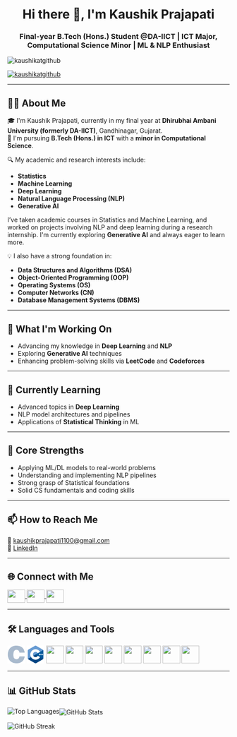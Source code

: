 <h1 align="center">Hi there 👋, I'm Kaushik Prajapati</h1>
<h3 align="center">Final-year B.Tech (Hons.) Student @DA-IICT | ICT Major, Computational Science Minor | ML & NLP Enthusiast</h3>

<p align="left">
  <img src="https://komarev.com/ghpvc/?username=kaushikatgithub&label=Profile%20views&color=0e75b6&style=flat" alt="kaushikatgithub" />
</p>

<p align="left">
  <a href="https://github.com/ryo-ma/github-profile-trophy">
    <img src="https://github-profile-trophy.vercel.app/?username=kaushikatgithub" alt="kaushikatgithub" />
  </a>
</p>

---

## 👨‍🎓 About Me

🎓 I'm Kaushik Prajapati, currently in my final year at **Dhirubhai Ambani University (formerly DA-IICT)**, Gandhinagar, Gujarat.  
📘 I'm pursuing **B.Tech (Hons.) in ICT** with a **minor in Computational Science**.

🔍 My academic and research interests include:
- **Statistics**
- **Machine Learning**
- **Deep Learning**
- **Natural Language Processing (NLP)**
- **Generative AI**

I’ve taken academic courses in Statistics and Machine Learning, and worked on projects involving NLP and deep learning during a research internship. I'm currently exploring **Generative AI** and always eager to learn more.

💡 I also have a strong foundation in:
- **Data Structures and Algorithms (DSA)**
- **Object-Oriented Programming (OOP)**
- **Operating Systems (OS)**
- **Computer Networks (CN)**
- **Database Management Systems (DBMS)**

---

## 🔭 What I'm Working On

- Advancing my knowledge in **Deep Learning** and **NLP**
- Exploring **Generative AI** techniques
- Enhancing problem-solving skills via **LeetCode** and **Codeforces**

---

## 🌱 Currently Learning

- Advanced topics in **Deep Learning**
- NLP model architectures and pipelines
- Applications of **Statistical Thinking** in ML

---

## 🧠 Core Strengths

- Applying ML/DL models to real-world problems
- Understanding and implementing NLP pipelines
- Strong grasp of Statistical foundations
- Solid CS fundamentals and coding skills

---

## 📫 How to Reach Me

📧 kaushikprajapati1100@gmail.com  
🔗 [LinkedIn](https://www.linkedin.com/in/kaushik-prajapati-923b75269/)

---

## 🌐 Connect with Me

<p align="left">
  <a href="https://www.linkedin.com/in/kaushik-prajapati-923b75269/" target="blank">
    <img align="center" src="https://raw.githubusercontent.com/rahuldkjain/github-profile-readme-generator/master/src/images/icons/Social/linked-in-alt.svg" height="30" width="40" />
  </a>
  <a href="https://codeforces.com/profile/IamKaushik" target="blank">
    <img align="center" src="https://raw.githubusercontent.com/rahuldkjain/github-profile-readme-generator/master/src/images/icons/Social/codeforces.svg" height="30" width="40" />
  </a>
  <a href="https://leetcode.com/u/Kaushik_Prajapati/" target="blank">
    <img align="center" src="https://raw.githubusercontent.com/rahuldkjain/github-profile-readme-generator/master/src/images/icons/Social/leet-code.svg" height="30" width="40" />
  </a>
</p>

---

## 🛠️ Languages and Tools

<p align="left">
  <!-- Programming Languages -->
  <img src="https://raw.githubusercontent.com/devicons/devicon/master/icons/c/c-original.svg" width="40" height="40"/>
  <img src="https://raw.githubusercontent.com/devicons/devicon/master/icons/cplusplus/cplusplus-original.svg" width="40" height="40"/>
  <img src="https://user-images.githubusercontent.com/25181517/183423507-c056a6f9-1ba8-4312-a350-19bcbc5a8697.png" width="40" height="40"/>
  
  <!-- Python & Data Science Libraries -->
  <img src="https://studyopedia.com/wp-content/uploads/2022/03/numpy-big-logo-570x570.png" width="40" height="40" />
  <img src="https://pandas.pydata.org/static/img/pandas_mark.svg" width="40" height="40"/>
  <img src="https://scikit-learn.org/stable/_static/scikit-learn-logo-small.png" width="40" height="40"/>
  <img src="https://upload.wikimedia.org/wikipedia/commons/2/2d/Tensorflow_logo.svg" width="40" height="40"/>

  <!-- Other Tools -->
  <img src="https://user-images.githubusercontent.com/25181517/183897015-94a058a6-b86e-4e42-a37f-bf92061753e5.png" width="40" height="40"/>
  <img src="https://upload.wikimedia.org/wikipedia/commons/2/21/Matlab_Logo.png" width="40" height="40"/>
  <img src="https://user-images.githubusercontent.com/25181517/192108891-d86b6220-e232-423a-bf5f-90903e6887c3.png" width="40" height="40"/>
</p>


---

## 📊 GitHub Stats

<p>
  <img align="left" src="https://github-readme-stats.vercel.app/api/top-langs?username=kaushikatgithub&show_icons=true&locale=en&layout=compact" alt="Top Languages" />
</p>

<p>
  <img align="center" src="https://github-readme-stats.vercel.app/api?username=kaushikatgithub&show_icons=true&locale=en" alt="GitHub Stats" />
</p>

<p>
  <img align="center" src="https://github-readme-streak-stats.herokuapp.com/?user=kaushikatgithub" alt="GitHub Streak" />
</p>
